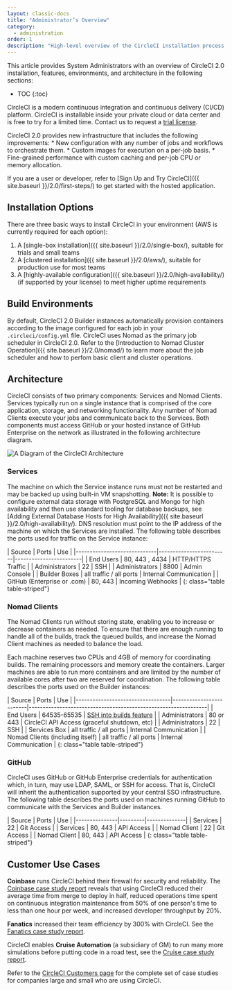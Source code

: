 ```yaml
---
layout: classic-docs
title: "Administrator’s Overview"
category:
  - administration
order: 1
description: "High-level overview of the CircleCI installation process."
---
```

This article provides System Administrators with an overview of CircleCI 2.0 installation, features, environments, and architecture in the following sections:

* TOC {:toc}

CircleCI is a modern continuous integration and continuous delivery (CI/CD) platform. CircleCI is installable inside your private cloud or data center and is free to try for a limited time. Contact us to request a [trial license](https://circleci.com/enterprise-trial-install).

CircleCI 2.0 provides new infrastructure that includes the following improvements: * New configuration with any number of jobs and workflows to orchestrate them. * Custom images for execution on a per-job basis. * Fine-grained performance with custom caching and per-job CPU or memory allocation.

If you are a user or developer, refer to [Sign Up and Try CircleCI]({{ site.baseurl }}/2.0/first-steps/) to get started with the hosted application.

## Installation Options

There are three basic ways to install CircleCI in your environment (AWS is currently required for each option):

1. A [single-box installation]({{ site.baseurl }}/2.0/single-box/), suitable for trials and small teams
2. A [clustered installation]({{ site.baseurl }}/2.0/aws/), suitable for production use for most teams
3. A [highly-available configuration]({{ site.baseurl }}/2.0/high-availability/) (if supported by your license) to meet higher uptime requirements

## Build Environments

By default, CircleCI 2.0 Builder instances automatically provision containers according to the image configured for each job in your `.circleci/config.yml` file. CircleCI uses Nomad as the primary job scheduler in CircleCI 2.0. Refer to the [Introduction to Nomad Cluster Operation]({{ site.baseurl }}/2.0/nomad/) to learn more about the job scheduler and how to perfom basic client and cluster operations.

## Architecture

CircleCI consists of two primary components: Services and Nomad Clients. Services typically run on a single instance that is comprised of the core application, storage, and networking functionality. Any number of Nomad Clients execute your jobs and communicate back to the Services. Both components must access GitHub or your hosted instance of GitHub Enterprise on the network as illustrated in the following architecture diagram.

![A Diagram of the CircleCI Architecture]({{site.baseurl}}/assets/img/docs/architecture-v1.png)

### Services

The machine on which the Service instance runs must not be restarted and may be backed up using built-in VM snapshotting. **Note:** It is possible to configure external data storage with PostgreSQL and Mongo for high availability and then use standard tooling for database backups, see [Adding External Database Hosts for High Availability]({{ site.baseurl }}/2.0/high-availability/). DNS resolution must point to the IP address of the machine on which the Services are installed. The following table describes the ports used for traffic on the Service instance:

| Source | Ports | Use | |\---\---\---\---\---\---\---\---\-----|\---\---\---\---\---\---\---\----|\---\---\---\---\---\---\---\---| | End Users | 80, 443 , 4434 | HTTP/HTTPS Traffic | | Administrators | 22 | SSH | | Administrators | 8800 | Admin Console | | Builder Boxes | all traffic / all ports | Internal Communication | | GitHub (Enterprise or .com) | 80, 443 | Incoming Webhooks | {: class="table table-striped"}

### Nomad Clients

The Nomad Clients run without storing state, enabling you to increase or decrease containers as needed. To ensure that there are enough running to handle all of the builds, track the queued builds, and increase the Nomad Client machines as needed to balance the load.

Each machine reserves two CPUs and 4GB of memory for coordinating builds. The remaining processors and memory create the containers. Larger machines are able to run more containers and are limited by the number of available cores after two are reserved for coordination. The following table describes the ports used on the Builder instances:

| Source | Ports | Use | |\---\---\---\---\---\---\---\---\---\---\----|\---\---\---\---\---\---\---\----|\---\---\---\---\---\---\---\---\---\---\---\---\---\---\---\---\---\---\---\---\----| | End Users | 64535-65535 | [SSH into builds feature](https://circleci.com/docs/2.0/ssh-access-jobs/) | | Administrators | 80 or 443 | CircleCI API Access (graceful shutdown, etc) | | Administrators | 22 | SSH | | Services Box | all traffic / all ports | Internal Communication | | Nomad Clients (including itself) | all traffic / all ports | Internal Communication | {: class="table table-striped"}

### GitHub

CircleCI uses GitHub or GitHub Enterprise credentials for authentication which, in turn, may use LDAP, SAML, or SSH for access. That is, CircleCI will inherit the authentication supported by your central SSO infrastructure. The following table describes the ports used on machines running GitHub to communicate with the Services and Builder instances.

| Source | Ports | Use | |\---\---\---\---\---|\---\---\---|\---\---\---\-----| | Services | 22 | Git Access | | Services | 80, 443 | API Access | | Nomad Client | 22 | Git Access | | Nomad Client | 80, 443 | API Access | {: class="table table-striped"}

## Customer Use Cases

**Coinbase** runs CircleCI behind their firewall for security and reliability. The [Coinbase case study report](https://circleci.com/customers/coinbase/) reveals that using CircleCI reduced their average time from merge to deploy in half, reduced operations time spent on continuous integration maintenance from 50% of one person's time to less than one hour per week, and increased developer throughput by 20%.

**Fanatics** increased their team efficiency by 300% with CircleCI. See the [Fanatics case study report](https://circleci.com/customers/fanatics/).

CircleCI enables **Cruise Automation** (a subsidiary of GM) to run many more simulations before putting code in a road test, see the [Cruise case study report](https://circleci.com/customers/cruise/).

Refer to the [CircleCI Customers page](https://circleci.com/customers/) for the complete set of case studies for companies large and small who are using CircleCI.